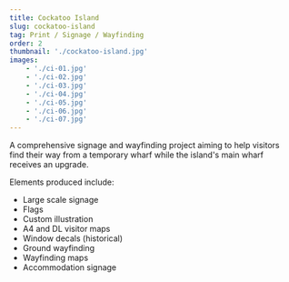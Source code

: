 ```yaml
---
title: Cockatoo Island
slug: cockatoo-island
tag: Print / Signage / Wayfinding
order: 2
thumbnail: './cockatoo-island.jpg'
images:
    - './ci-01.jpg'
    - './ci-02.jpg'
    - './ci-03.jpg'
    - './ci-04.jpg'
    - './ci-05.jpg'
    - './ci-06.jpg'
    - './ci-07.jpg'
---
```


A comprehensive signage and wayfinding project aiming to help visitors find their way from a temporary wharf while the island's main wharf receives an upgrade.

Elements produced include:

-   Large scale signage
-   Flags
-   Custom illustration
-   A4 and DL visitor maps
-   Window decals (historical)
-   Ground wayfinding
-   Wayfinding maps
-   Accommodation signage
